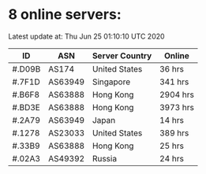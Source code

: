 # 8 online servers:

Latest update at: Thu Jun 25 01:10:10 UTC 2020

| ID | ASN | Server Country | Online |
| -- | --- | -------------- | ------ |
| #.D09B | AS174 | United States | 36 hrs |
| #.7F1D | AS63949 | Singapore | 341 hrs |
| #.B6F8 | AS63888 | Hong Kong | 2904 hrs |
| #.BD3E | AS63888 | Hong Kong | 3973 hrs |
| #.2A79 | AS63949 | Japan | 14 hrs |
| #.1278 | AS23033 | United States | 389 hrs |
| #.33B9 | AS63888 | Hong Kong | 25 hrs |
| #.02A3 | AS49392 | Russia | 24 hrs |

